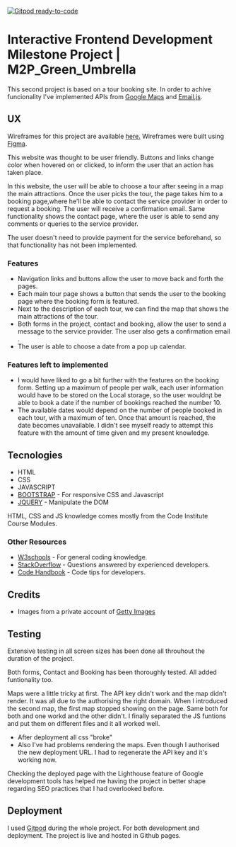 [![Gitpod ready-to-code](https://img.shields.io/badge/Gitpod-ready--to--code-blue?logo=gitpod)](https://gitpod.io/#https://github.com/MariaPSegarra/M2P_Green_Umbrella)

# Interactive Frontend Development Milestone Project | M2P_Green_Umbrella

This second project is based on a tour booking site. In order to achive funcionality I've implemented APIs from [Google Maps](https://cloud.google.com/maps-platform/) and [Email.js](http://github.com).

## UX

Wireframes for this project are available 
[here.](https://github.com/MariaPSegarra/M2P_Green_Umbrella/tree/master/Wireframes)
Wireframes were built using [Figma](https://www.figma.com/).

This website was thought to be user friendly. 
Buttons and links change color when hovered on or clicked, to inform the user that an action has taken place.

In this website, the user will be able to choose a tour after seeing in a map the main attractions. Once the user picks the tour, the page takes him to a booking page,where he'll be able to contact the service provider in order to request a booking.
The user will receive a confirmation email.
Same functionality shows the contact page, where the user is able to send any comments or queries to the service provider.

The user doesn't need to provide payment for the service beforehand, so that functionality has not been implemented.

### Features

- Navigation links and buttons allow the user to move back and forth the pages.
- Each main tour page shows a button that sends the user to the booking page where the booking form is featured.
- Next to the description of each tour, we can find the map that shows the main attractions of the tour.
- Both forms in the project, contact and booking, allow the user to send a message to the service provider. The user also gets a confirmation email .
- The user is able to choose a date from a pop up calendar.

### Features left to implemented

- I would have liked to go a bit further with the features on the booking form.
Setting up a maximum of people per walk, each user information would have to be stored on the Local storage, so the user wouldn¡t be able to book a date if the number of bookings reached the number 10.
- The available dates would depend on the number of people booked in each tour, with a maximum of ten. Once that amount is reached, the date becomes unavailable.
I didn't see myself ready to attempt this feature with the amount of time given and my present knowledge.

## Tecnologies 

- HTML
- CSS
- JAVASCRIPT
- [BOOTSTRAP](https://getbootstrap.com/) - For responsive CSS and Javascript
- [JQUERY](https://jquery.com/) - Manipulate the DOM

HTML, CSS and JS knowledge comes mostly from the Code Institute Course Modules.

### Other Resources

- [W3schools](https://www.w3schools.com/) - For general coding knowledge.
- [StackOverflow](https://stackoverflow.com/) - Questions answered by experienced developers.
- [Code Handbook](https://codehandbook.org/) - Code tips for developers.

## Credits

- Images from a private account of [Getty Images](https://www.gettyimages.co.uk/)

## Testing

Extensive testing in all screen sizes has been done all throuhout the duration of the project.

Both forms, Contact and Booking has been thoroughly tested.
All added funtionality too.

Maps were a little tricky at first. The API key didn't work and the map didn't render.
It was all due to the authorising the right domain. 
When I introduced the second map, the first map stopped showing on the page.
Same both for both and one workd and the other didn't.
I finally separated the JS funtions and put them on different files and it all worked well.

* After deployment all css "broke"
* Also I've had problems rendering the maps. Even though I authorised the new deployment URL. I had to regenerate the API key and it's working now.

Checking the deployed page with the Lighthouse feature of Google development tools has helped me having the project in better shape regarding SEO practices that I had overlooked before.

## Deployment

I used [Gitpod](https://gitpod.io/) during the whole project.
For both development and deployment.
The project is live and hosted in Github pages.


